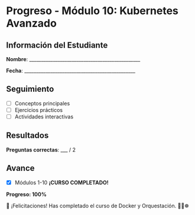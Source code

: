 # Progreso - Módulo 10: Kubernetes Avanzado

## Información del Estudiante

**Nombre**: _______________________________________________

**Fecha**: _______________________________________________

## Seguimiento

- [ ] Conceptos principales
- [ ] Ejercicios prácticos
- [ ] Actividades interactivas

## Resultados

**Preguntas correctas**: ___ / 2

## Avance

- [x] Módulos 1-10
**¡CURSO COMPLETADO!**

**Progreso: 100%**

🎉 ¡Felicitaciones! Has completado el curso de Docker y Orquestación. 🐳⚓☸️
